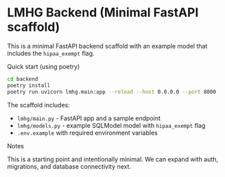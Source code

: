 # LMHG Backend (Minimal FastAPI scaffold)

This is a minimal FastAPI backend scaffold with an example model that includes the `hipaa_exempt` flag.

Quick start (using poetry)

```bash
cd backend
poetry install
poetry run uvicorn lmhg.main:app --reload --host 0.0.0.0 --port 8000
```

The scaffold includes:
- `lmhg/main.py` - FastAPI app and a sample endpoint
- `lmhg/models.py` - example SQLModel model with `hipaa_exempt` flag
- `.env.example` with required environment variables

Notes

This is a starting point and intentionally minimal. We can expand with auth, migrations, and database connectivity next.
